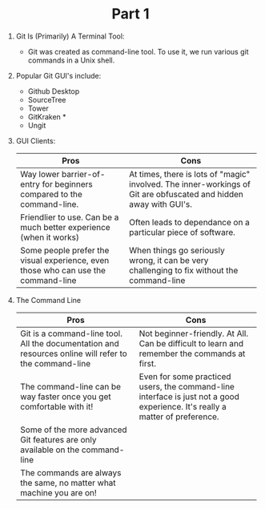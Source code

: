 <h1 align="center">Part 1</h1>

1. Git Is (Primarily) A Terminal Tool:
	* Git was created as command-line tool.  To use it, we run various git commands in a Unix shell.
2. Popular Git GUI's include:
	* Github Desktop
	* SourceTree
	* Tower
	* GitKraken *
	* Ungit
3. GUI Clients:

	  Pros                                     | Cons                           
	------------------------------ | ----------------------------
  	Way lower barrier-of-entry for beginners compared to the command-line. | At times, there is lots of "magic" involved.  The inner-workings of Git are obfuscated and hidden away with GUI's.
  	Friendlier to use.  Can be a much better experience (when it works) | Often leads to dependance on a particular piece of software.
  	Some people prefer the visual experience, even those who can use the command-line | When things go seriously wrong, it can be very challenging to fix without the command-line

4. The Command Line

	|  Pros   | Cons |
	|------- | -------- |
  	| Git is a command-line tool.  All the documentation and resources online will refer to the command-line | Not beginner-friendly.  At All. Can be difficult to learn and remember the commands at first.
  	The command-line can be way faster once you get comfortable with it! |  Even for some practiced users, the command-line interface is just not a good experience.  It's really a matter of preference.
	  Some of the more advanced Git features are only available on the command-line |   
	  The commands are always the same, no matter what machine you are on! |


